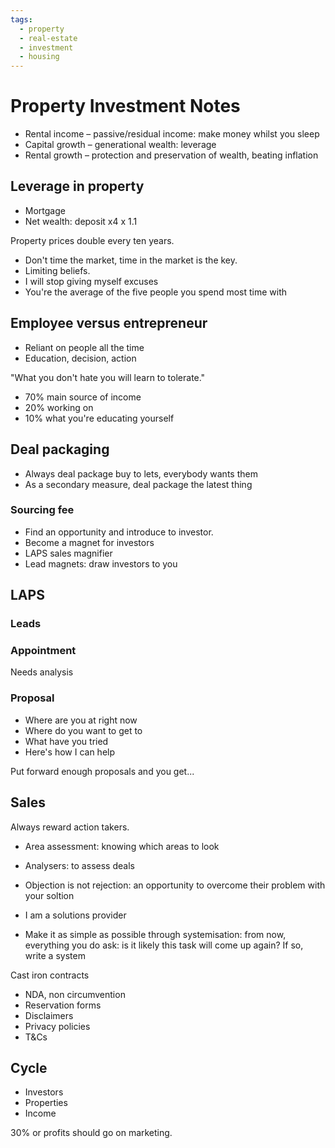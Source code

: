 ```yaml
---
tags:
  - property
  - real-estate
  - investment
  - housing
---
```





# Property Investment Notes

- Rental income – passive/residual income: make money whilst you sleep
- Capital growth – generational wealth: leverage
- Rental growth – protection and preservation of wealth, beating inflation

## Leverage in property
- Mortgage
- Net wealth: deposit x4 x 1.1

Property prices double every ten years.

- Don't time the market, time in the market is the key.
- Limiting beliefs.
- I will stop giving myself excuses
- You're the average of the five people you spend most time with

## Employee versus entrepreneur
- Reliant on people all the time
- Education, decision, action

"What you don't hate you will learn to tolerate."

- 70% main source of income
- 20% working on
- 10% what you're educating yourself

## Deal packaging
- Always deal package buy to lets, everybody wants them
- As a secondary measure, deal package the latest thing

### Sourcing fee
- Find an opportunity and introduce to investor.
- Become a magnet for investors
- LAPS sales magnifier
- Lead magnets: draw investors to you

## LAPS
### Leads

### Appointment
Needs analysis

### Proposal
- Where are you at right now
- Where do you want to get to
- What have you tried
- Here's how I can help

Put forward enough proposals and you get...

## Sales
Always reward action takers.

- Area assessment: knowing which areas to look
- Analysers: to assess deals

- Objection is not rejection: an opportunity to overcome their problem with your soltion
- I am a solutions provider
- Make it as simple as possible through systemisation: from now, everything you do ask: is it likely this task will come up again? If so, write a system

Cast iron contracts
- NDA, non circumvention
- Reservation forms
- Disclaimers
- Privacy policies
- T&Cs

## Cycle
- Investors
- Properties
- Income

30% or profits should go on marketing.

